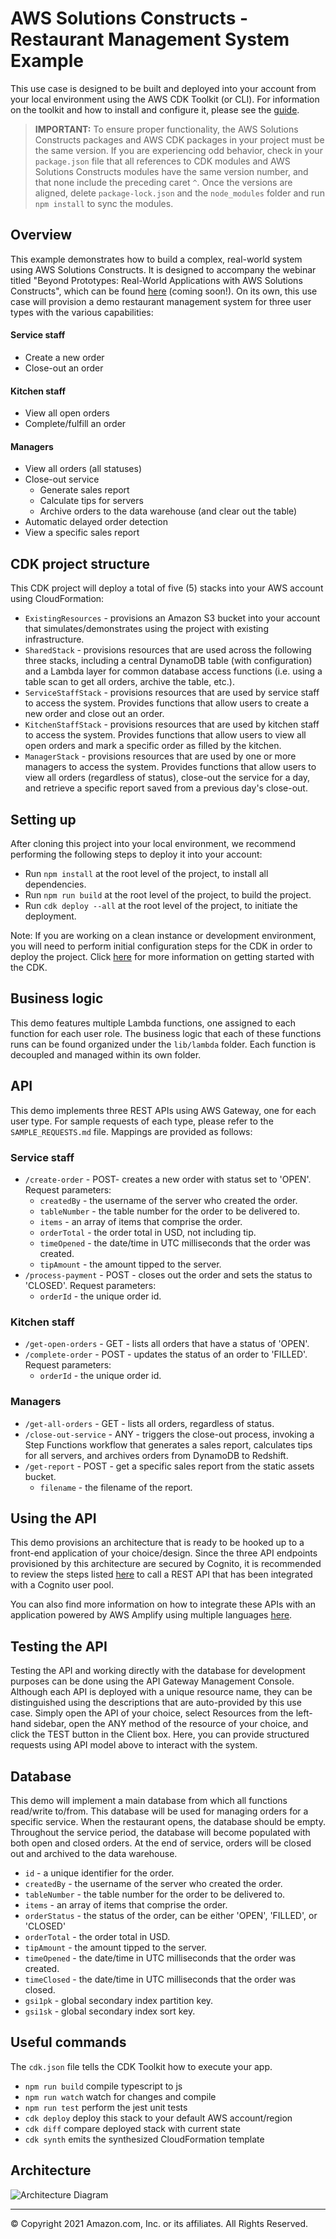 # AWS Solutions Constructs - Restaurant Management System Example

This use case is designed to be built and deployed into your account from your local environment using the AWS CDK Toolkit (or CLI). For information on the toolkit and how to install and configure it, please see the [guide](https://docs.aws.amazon.com/cdk/latest/guide/cli.html).

> **IMPORTANT:** To ensure proper functionality, the AWS Solutions Constructs packages and AWS CDK packages in your project must be the same version. If you are experiencing odd behavior, check in your `package.json` file that all references to CDK modules and AWS Solutions Constructs modules have the same version number, and that none include the preceding caret `^`. Once the versions are aligned, delete `package-lock.json` and the `node_modules` folder and run `npm install` to sync the modules.

## Overview

This example demonstrates how to build a complex, real-world system using AWS Solutions Constructs. It is designed to 
accompany the webinar titled "Beyond Prototypes: Real-World Applications with AWS Solutions Constructs", which 
can be found [here](#) (coming soon!). On its own, this use case will provision a demo restaurant management system for three user types 
with the various capabilities:

#### Service staff
- Create a new order
- Close-out an order

#### Kitchen staff
- View all open orders
- Complete/fulfill an order

#### Managers
- View all orders (all statuses)
- Close-out service
  - Generate sales report
  - Calculate tips for servers
  - Archive orders to the data warehouse (and clear out the table)
- Automatic delayed order detection
- View a specific sales report

## CDK project structure
This CDK project will deploy a total of five (5) stacks into your AWS account using CloudFormation:
- `ExistingResources` - provisions an Amazon S3 bucket into your account that simulates/demonstrates using the project with existing infrastructure.
- `SharedStack` - provisions resources that are used across the following three stacks, including a central DynamoDB table (with configuration) and a Lambda layer for common database access functions (i.e. using a table scan to get all orders, archive the table, etc.).
- `ServiceStaffStack` - provisions resources that are used by service staff to access the system. Provides functions that allow users to create a new order and close out an order.
- `KitchenStaffStack` - provisions resources that are used by kitchen staff to access the system. Provides functions that allow users to view all open orders and mark a specific order as filled by the kitchen.
- `ManagerStack` - provisions resources that are used by one or more managers to access the system. Provides functions that allow users to view all orders (regardless of status), close-out the service for a day, and retrieve a specific report saved from a previous day's close-out.

## Setting up
After cloning this project into your local environment, we recommend performing the following steps to deploy it into 
your account:
- Run `npm install` at the root level of the project, to install all dependencies.
- Run `npm run build` at the root level of the project, to build the project.
- Run `cdk deploy --all` at the root level of the project, to initiate the deployment.

Note: If you are working on a clean instance or development environment, you will need to perform initial configuration
steps for the CDK in order to deploy the project. Click [here](https://docs.aws.amazon.com/cdk/latest/guide/getting_started.html) for 
more information on getting started with the CDK.

## Business logic
This demo features multiple Lambda functions, one assigned to each function for each user role. The business logic that
each of these functions runs can be found organized under the `lib/lambda` folder. Each function is decoupled and managed
within its own folder.

## API
This demo implements three REST APIs using AWS Gateway, one for each user type. For sample requests of each type, please
refer to the `SAMPLE_REQUESTS.md` file. Mappings are provided as follows:

### Service staff
- `/create-order` - POST- creates a new order with status set to 'OPEN'. Request parameters:
  - `createdBy` - the username of the server who created the order.
  - `tableNumber` - the table number for the order to be delivered to.
  - `items` - an array of items that comprise the order.
  - `orderTotal` - the order total in USD, not including tip.
  - `timeOpened` - the date/time in UTC milliseconds that the order was created.
  - `tipAmount` - the amount tipped to the server.
- `/process-payment` - POST - closes out the order and sets the status to 'CLOSED'. Request parameters:
  - `orderId` - the unique order id.

### Kitchen staff
- `/get-open-orders` - GET - lists all orders that have a status of 'OPEN'.
- `/complete-order` - POST - updates the status of an order to 'FILLED'. Request parameters:
  - `orderId` - the unique order id.

### Managers
- `/get-all-orders` - GET - lists all orders, regardless of status.
- `/close-out-service` - ANY - triggers the close-out process, invoking a Step Functions workflow that generates a 
  sales report, calculates tips for all servers, and archives orders from DynamoDB to Redshift.
- `/get-report` - POST - get a specific sales report from the static assets bucket.  
  - `filename` - the filename of the report.

## Using the API
This demo provisions an architecture that is ready to be hooked up to a front-end application of your choice/design. 
Since the three API endpoints provisioned by this architecture are secured by Cognito, it is recommended to review the
steps listed [here](https://docs.aws.amazon.com/apigateway/latest/developerguide/apigateway-invoke-api-integrated-with-cognito-user-pool.html) 
to call a REST API that has been integrated with a Cognito user pool.

You can also find more information on how to integrate these APIs with an application powered by AWS Amplify using 
multiple languages [here](https://docs.aws.amazon.com/cognito/latest/developerguide/cognito-integrate-apps.html).

## Testing the API
Testing the API and working directly with the database for development purposes can be done using the API Gateway
Management Console. Although each API is deployed with a unique resource name, they can be distinguished using the 
descriptions that are auto-provided by this use case. Simply open the API of your choice, select Resources from the left-hand sidebar,
open the ANY method of the resource of your choice, and click the TEST button in the Client box. Here, you can provide 
structured requests using API model above to interact with the system.

## Database
This demo will implement a main database from which all functions read/write to/from. This database will be used for 
managing orders for a specific service. When the restaurant opens, the database should be empty. Throughout the service 
period, the database will become populated with both open and closed orders. At the end of service, orders will be closed
out and archived to the data warehouse.

 - `id` - a unique identifier for the order.
 - `createdBy` - the username of the server who created the order.
 - `tableNumber` - the table number for the order to be delivered to.
 - `items` - an array of items that comprise the order.
 - `orderStatus` - the status of the order, can be either 'OPEN', 'FILLED', or 'CLOSED'
 - `orderTotal` - the order total in USD.  
 - `tipAmount` - the amount tipped to the server.
 - `timeOpened` - the date/time in UTC milliseconds that the order was created.
 - `timeClosed` - the date/time in UTC milliseconds that the order was closed.
 - `gsi1pk` - global secondary index partition key.
 - `gsi1sk` - global secondary index sort key.

## Useful commands
The `cdk.json` file tells the CDK Toolkit how to execute your app.

 * `npm run build`   compile typescript to js
 * `npm run watch`   watch for changes and compile
 * `npm run test`    perform the jest unit tests
 * `cdk deploy`      deploy this stack to your default AWS account/region
 * `cdk diff`        compare deployed stack with current state
 * `cdk synth`       emits the synthesized CloudFormation template

## Architecture
![Architecture Diagram](architecture.png)

***
&copy; Copyright 2021 Amazon.com, Inc. or its affiliates. All Rights Reserved.